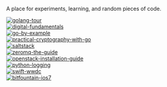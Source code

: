 A place for experiments, learning, and random pieces of code.

[![golang-tour](http://img.shields.io/badge/golang--tour-89.9%25_(89/99)-brightgreen.svg?style=flat)](https://github.com/jasonkeene/playground/blob/master/golang-tour/progress.md)  
[![digital-fundamentals](http://img.shields.io/badge/digital--fundamentals-1.8%25_(2/111)-red.svg?style=flat)](https://github.com/jasonkeene/playground/blob/master/digital-fundamentals/progress.md)  
[![go-by-example](http://img.shields.io/badge/go--by--example-0%25_(0/65)-red.svg?style=flat)](https://github.com/jasonkeene/playground/blob/master/go-by-example/progress.md)  
[![practical-cryptography-with-go](http://img.shields.io/badge/practical--cryptography--with--go-85%25_(17/20)-brightgreen.svg?style=flat)](https://github.com/jasonkeene/playground/blob/master/practical-cryptography-with-go/progress.md)  
[![saltstack](http://img.shields.io/badge/saltstack-27.57%25_(51/185)-orange.svg?style=flat)](https://github.com/jasonkeene/playground/blob/master/saltstack/progress.md)  
[![zeromq-the-guide](http://img.shields.io/badge/zeromq--the--guide-14.8%25_(41/277)-red.svg?style=flat)](https://github.com/jasonkeene/playground/blob/master/zeromq-the-guide/progress.md)  
[![openstack-installation-guide](http://img.shields.io/badge/openstack--installation--guide-8.6%25_(8/93)-red.svg?style=flat)](https://github.com/jasonkeene/playground/blob/master/openstack-installation-guide/progress.md)  
[![python-logging](http://img.shields.io/badge/python--logging-48.31%25_(43/89)-yellow.svg?style=flat)](https://github.com/jasonkeene/playground/blob/master/python-logging/progress.md)  
[![swift-wwdc](http://img.shields.io/badge/swift--wwdc-0%25_(0/5)-red.svg?style=flat)](https://github.com/jasonkeene/playground/blob/master/swift-wwdc/progress.md)  
[![bitfountain-ios7](http://img.shields.io/badge/bitfountain--ios7-19.59%25_(106/541)-orange.svg?style=flat)](https://github.com/jasonkeene/playground/blob/master/bitfountain-ios7/progress.md)
